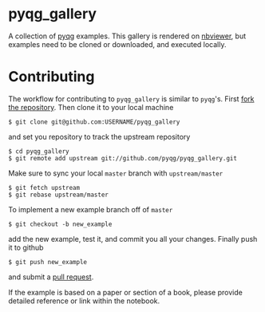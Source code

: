 # pyqg_gallery

A collection of [pyqg](https://github.com/pyqg/pyqg) examples. This gallery is rendered on [nbviewer](http://nbviewer.ipython.org/github/pyqg/pyqg_gallery/blob/master/index.ipynb), but examples need to be cloned or downloaded, and executed locally.

# Contributing

The workflow for contributing to `pyqg_gallery` is similar
to `pyqg`'s. First [fork the repository](https://help.github.com/articles/fork-a-repo/). 
Then clone it to your local machine

```{bash}
$ git clone git@github.com:USERNAME/pyqg_gallery
```

and set you repository to track the upstream repository

```{bash}
$ cd pyqg_gallery
$ git remote add upstream git://github.com/pyqg/pyqg_gallery.git
```

Make sure to sync your local `master` branch with `upstream/master`

```{bash}
$ git fetch upstream
$ git rebase upstream/master
```

To implement a new example branch off of `master`
```{bash}
$ git checkout -b new_example
```

add the new example, test it, and commit you all your changes.
Finally push it to github

```{bash}
$ git push new_example
```
and submit a [pull request](https://help.github.com/articles/using-pull-requests/).

If the example is based on a paper or section of a book, please provide detailed reference
or link within the notebook.
